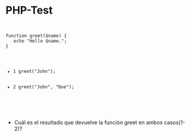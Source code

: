 <h1>PHP-Test</h1>
<code>
<pre>
function greet($name) {
   echo "Hello $name.";
}

<ul>
   <li>1 greet("John");</li>
   <li>2 greet("John", "Doe");</li>
</ul>
</pre>
</code>
<ul>
   <li>Cuál es el resultado que devuelve la función greet en ambos casos(1-2)?</li>
</ul>
